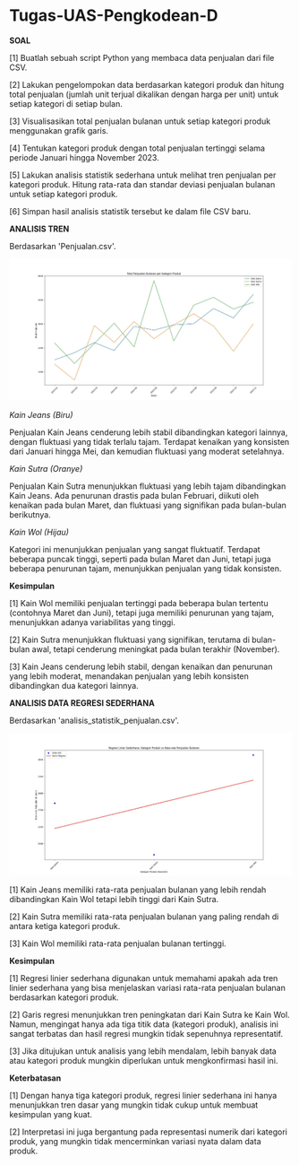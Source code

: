 # Tugas-UAS-Pengkodean-D

**SOAL**

[1] Buatlah sebuah script Python yang membaca data penjualan dari file CSV.

[2] Lakukan pengelompokan data berdasarkan kategori produk dan hitung total penjualan (jumlah unit terjual dikalikan dengan harga per unit) untuk setiap kategori di setiap bulan.

[3] Visualisasikan total penjualan bulanan untuk setiap kategori produk menggunakan grafik garis.

[4] Tentukan kategori produk dengan total penjualan tertinggi selama periode Januari hingga November 2023.

[5] Lakukan analisis statistik sederhana untuk melihat tren penjualan per kategori produk. Hitung rata-rata dan standar deviasi penjualan bulanan untuk setiap kategori produk.

[6] Simpan hasil analisis statistik tersebut ke dalam file CSV baru.

**ANALISIS TREN**

Berdasarkan 'Penjualan.csv'.

![image](https://github.com/AdindaAurielSafira/TUGASUAS-ADINDAAURIELSAFIRA-AKUNTANSI-284/blob/main/Visualisasi-Total-Penjualan-per-Kategori-Produk.jpeg)

_Kain Jeans (Biru)_

Penjualan Kain Jeans cenderung lebih stabil dibandingkan kategori lainnya, dengan fluktuasi yang tidak terlalu tajam. Terdapat kenaikan yang konsisten dari Januari hingga Mei, dan kemudian fluktuasi yang moderat setelahnya.

_Kain Sutra (Oranye)_

Penjualan Kain Sutra menunjukkan fluktuasi yang lebih tajam dibandingkan Kain Jeans. Ada penurunan drastis pada bulan Februari, diikuti oleh kenaikan pada bulan Maret, dan fluktuasi yang signifikan pada bulan-bulan berikutnya.

_Kain Wol (Hijau)_

Kategori ini menunjukkan penjualan yang sangat fluktuatif. Terdapat beberapa puncak tinggi, seperti pada bulan Maret dan Juni, tetapi juga beberapa penurunan tajam, menunjukkan penjualan yang tidak konsisten.

**Kesimpulan**

[1] Kain Wol memiliki penjualan tertinggi pada beberapa bulan tertentu (contohnya Maret dan Juni), tetapi juga memiliki penurunan yang tajam, menunjukkan adanya variabilitas yang tinggi.

[2] Kain Sutra menunjukkan fluktuasi yang signifikan, terutama di bulan-bulan awal, tetapi cenderung meningkat pada bulan terakhir (November).

[3] Kain Jeans cenderung lebih stabil, dengan kenaikan dan penurunan yang lebih moderat, menandakan penjualan yang lebih konsisten dibandingkan dua kategori lainnya.

**ANALISIS DATA REGRESI SEDERHANA**

Berdasarkan 'analisis_statistik_penjualan.csv'.

![image](https://github.com/AdindaAurielSafira/TUGASUAS-ADINDAAURIELSAFIRA-AKUNTANSI-284/blob/main/Visualisasi-Analisis-Data.jpeg)

[1] Kain Jeans memiliki rata-rata penjualan bulanan yang lebih rendah dibandingkan Kain Wol tetapi lebih tinggi dari Kain Sutra.

[2] Kain Sutra memiliki rata-rata penjualan bulanan yang paling rendah di antara ketiga kategori produk.

[3] Kain Wol memiliki rata-rata penjualan bulanan tertinggi.

**Kesimpulan**

[1] Regresi linier sederhana digunakan untuk memahami apakah ada tren linier sederhana yang bisa menjelaskan variasi rata-rata penjualan bulanan berdasarkan kategori produk.

[2] Garis regresi menunjukkan tren peningkatan dari Kain Sutra ke Kain Wol. Namun, mengingat hanya ada tiga titik data (kategori produk), analisis ini sangat terbatas dan hasil regresi mungkin tidak sepenuhnya representatif.

[3] Jika ditujukan untuk analisis yang lebih mendalam, lebih banyak data atau kategori produk mungkin diperlukan untuk mengkonfirmasi hasil ini.

**Keterbatasan**

[1] Dengan hanya tiga kategori produk, regresi linier sederhana ini hanya menunjukkan tren dasar yang mungkin tidak cukup untuk membuat kesimpulan yang kuat.

[2] Interpretasi ini juga bergantung pada representasi numerik dari kategori produk, yang mungkin tidak mencerminkan variasi nyata dalam data produk.


